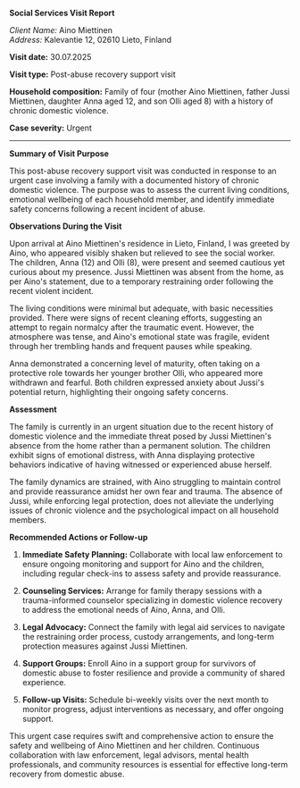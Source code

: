 **Social Services Visit Report**

*Client Name:* Aino Miettinen  
*Address:* Kalevantie 12, 02610 Lieto, Finland  

**Visit date:** 30.07.2025

**Visit type:** Post-abuse recovery support visit

**Household composition:** Family of four (mother Aino Miettinen, father Jussi Miettinen, daughter Anna aged 12, and son Olli aged 8) with a history of chronic domestic violence.

**Case severity:** Urgent

---

**Summary of Visit Purpose**

This post-abuse recovery support visit was conducted in response to an urgent case involving a family with a documented history of chronic domestic violence. The purpose was to assess the current living conditions, emotional wellbeing of each household member, and identify immediate safety concerns following a recent incident of abuse.

**Observations During the Visit**

Upon arrival at Aino Miettinen's residence in Lieto, Finland, I was greeted by Aino, who appeared visibly shaken but relieved to see the social worker. The children, Anna (12) and Olli (8), were present and seemed cautious yet curious about my presence. Jussi Miettinen was absent from the home, as per Aino's statement, due to a temporary restraining order following the recent violent incident.

The living conditions were minimal but adequate, with basic necessities provided. There were signs of recent cleaning efforts, suggesting an attempt to regain normalcy after the traumatic event. However, the atmosphere was tense, and Aino's emotional state was fragile, evident through her trembling hands and frequent pauses while speaking.

Anna demonstrated a concerning level of maturity, often taking on a protective role towards her younger brother Olli, who appeared more withdrawn and fearful. Both children expressed anxiety about Jussi's potential return, highlighting their ongoing safety concerns.

**Assessment**

The family is currently in an urgent situation due to the recent history of domestic violence and the immediate threat posed by Jussi Miettinen's absence from the home rather than a permanent solution. The children exhibit signs of emotional distress, with Anna displaying protective behaviors indicative of having witnessed or experienced abuse herself.

The family dynamics are strained, with Aino struggling to maintain control and provide reassurance amidst her own fear and trauma. The absence of Jussi, while enforcing legal protection, does not alleviate the underlying issues of chronic violence and the psychological impact on all household members.

**Recommended Actions or Follow-up**

1. **Immediate Safety Planning:** Collaborate with local law enforcement to ensure ongoing monitoring and support for Aino and the children, including regular check-ins to assess safety and provide reassurance.
   
2. **Counseling Services:** Arrange for family therapy sessions with a trauma-informed counselor specializing in domestic violence recovery to address the emotional needs of Aino, Anna, and Olli.

3. **Legal Advocacy:** Connect the family with legal aid services to navigate the restraining order process, custody arrangements, and long-term protection measures against Jussi Miettinen.

4. **Support Groups:** Enroll Aino in a support group for survivors of domestic abuse to foster resilience and provide a community of shared experience.

5. **Follow-up Visits:** Schedule bi-weekly visits over the next month to monitor progress, adjust interventions as necessary, and offer ongoing support.

This urgent case requires swift and comprehensive action to ensure the safety and wellbeing of Aino Miettinen and her children. Continuous collaboration with law enforcement, legal advisors, mental health professionals, and community resources is essential for effective long-term recovery from domestic abuse.